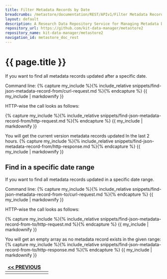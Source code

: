 ```yaml
---
title: Filter Metadata Records by Date
breadcrumbs: /metastore/documentation/REST/APIv1/Filter Metadata Records by Date
layout: default
description: A Research Data Repository Service for Managing Metadata Documents based on JSON or XML.
repository_url: https://github.com/kit-data-manager/metastore2
repository_name: kit-data-manager/metastore2
navigation_id: metastore_doc_rest
---
```


# {{ page.title }}

If you want to find all metadata records updated after a specific date.

Command line:
{% capture my_include %}{% include_relative snippets/find-json-metadata-record-from/curl-request.md %}{% endcapture %}
{{ my_include | markdownify }}

HTTP-wise the call looks as follows: 

{% capture my_include %}{% include_relative snippets/find-json-metadata-record-from/http-request.md %}{% endcapture %}
{{ my_include | markdownify }}

You will get the current version metadata records updated ln the last 2 hours. 
{% capture my_include %}{% include_relative snippets/find-json-metadata-record-from/http-response.md %}{% endcapture %}
{{ my_include | markdownify }}

## Find in a specific date range
If you want to find all metadata records updated in a specific date range.

Command line:
{% capture my_include %}{% include_relative snippets/find-json-metadata-record-from-to/curl-request.md %}{% endcapture %}
{{ my_include | markdownify }}

HTTP-wise the call looks as follows: 

{% capture my_include %}{% include_relative snippets/find-json-metadata-record-from-to/http-request.md %}{% endcapture %}
{{ my_include | markdownify }}

You will get an empty array as no metadata record exists in the given range:
{% capture my_include %}{% include_relative snippets/find-json-metadata-record-from-to/http-response.md %}{% endcapture %}
{{ my_include | markdownify }}



<style>
td, th {
   border: none!important;
}
</style>
|[<< PREVIOUS](filter-metadata-records-by-related-resource.html)|  |
|:----|----:|
| | |

